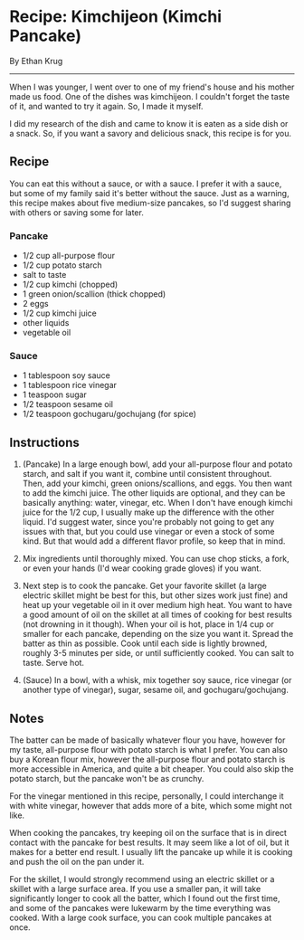 # Recipe: Kimchijeon (Kimchi Pancake)

By Ethan Krug

---

When I was younger, I went over to one of my friend's house and his mother made us food. One of the dishes was kimchijeon. I couldn't forget the taste of it, and wanted to try it again. So, I made it myself.

I did my research of the dish and came to know it is eaten as a side dish or a snack. So, if you want a savory and delicious snack, this recipe is for you.

## Recipe

You can eat this without a sauce, or with a sauce. I prefer it with a sauce, but some of my family said it's better without the sauce. Just as a warning, this recipe makes about five medium-size pancakes, so I'd suggest sharing with others or saving some for later.

### Pancake

- 1/2 cup all-purpose flour
- 1/2 cup potato starch
- salt to taste
- 1/2 cup kimchi (chopped)
- 1 green onion/scallion (thick chopped)
- 2 eggs
- 1/2 cup kimchi juice
- other liquids
- vegetable oil

### Sauce

- 1 tablespoon soy sauce
- 1 tablespoon rice vinegar
- 1 teaspoon sugar
- 1/2 teaspoon sesame oil
- 1/2 teaspoon gochugaru/gochujang (for spice)

## Instructions

1. (Pancake) In a large enough bowl, add your all-purpose flour and potato starch, and salt if you want it, combine until consistent throughout. Then, add your kimchi, green onions/scallions, and eggs. You then want to add the kimchi juice. The other liquids are optional, and they can be basically anything: water, vinegar, etc. When I don't have enough kimchi juice for the 1/2 cup, I usually make up the difference with the other liquid. I'd suggest water, since you're probably not going to get any issues with that, but you could use vinegar or even a stock of some kind. But that would add a different flavor profile, so keep that in mind.

2. Mix ingredients until thoroughly mixed. You can use chop sticks, a fork, or even your hands (I'd wear cooking grade gloves) if you want.

3. Next step is to cook the pancake. Get your favorite skillet (a large electric skillet might be best for this, but other sizes work just fine) and heat up your vegetable oil in it over medium high heat. You want to have a good amount of oil on the skillet at all times of cooking for best results (not drowning in it though). When your oil is hot, place in 1/4 cup or smaller for each pancake, depending on the size you want it. Spread the batter as thin as possible. Cook until each side is lightly browned, roughly 3-5 minutes per side, or until sufficiently cooked. You can salt to taste. Serve hot.

4. (Sauce) In a bowl, with a whisk, mix together soy sauce, rice vinegar (or another type of vinegar), sugar, sesame oil, and gochugaru/gochujang.

## Notes

The batter can be made of basically whatever flour you have, however for my taste, all-purpose flour with potato starch is what I prefer. You can also buy a Korean flour mix, however the all-purpose flour and potato starch is more accessible in America, and quite a bit cheaper. You could also skip the potato starch, but the pancake won't be as crunchy.

For the vinegar mentioned in this recipe, personally, I could interchange it with white vinegar, however that adds more of a bite, which some might not like.

When cooking the pancakes, try keeping oil on the surface that is in direct contact with the pancake for best results. It may seem like a lot of oil, but it makes for a better end result. I usually lift the pancake up while it is cooking and push the oil on the pan under it.

For the skillet, I would strongly recommend using an electric skillet or a skillet with a large surface area. If you use a smaller pan, it will take significantly longer to cook all the batter, which I found out the first time, and some of the pancakes were lukewarm by the time everything was cooked. With a large cook surface, you can cook multiple pancakes at once.